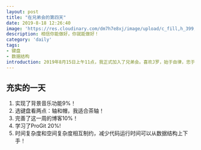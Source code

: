 ```yaml
---
layout: post
title: "在兄弟会的第四天"
date: 2019-8-18 12:26:40
image: 'https://res.cloudinary.com/dm7h7e8xj/image/upload/c_fill,h_399,w_760/v1501268554/sunrise_ttb9nk.jpg'
description: 相信你能做好，你就能做好！
category: 'daily'
tags:
- 键盘
- 数据结构
introduction: 2019年8月15日上午11点，我正式加入了兄弟会。喜欢J罗，始于自律，忠于坚定！要做一个像他一样的人啊！
---
```


## 充实的一天

1. 实现了背景音乐功能9%！
2. 选键盘看两点：轴和帽，我适合茶轴！
3. 完善了这一周的博客10%！
4. 学习了ProGit 20%!
5. 时间复杂度和空间复杂度相互制约，减少代码运行时间可以从数据结构上下手！













